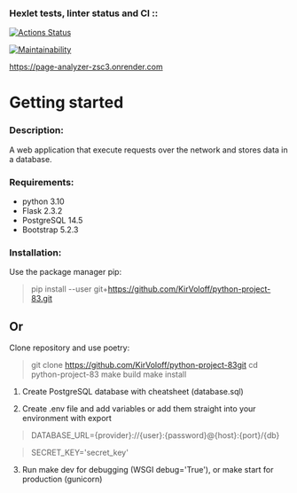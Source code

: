 ### Hexlet tests, linter status and CI ::
[![Actions Status](https://github.com/KirVoloff/python-project-83/workflows/hexlet-check/badge.svg)](https://github.com/KirVoloff/python-project-83/actions)

[![Maintainability](https://api.codeclimate.com/v1/badges/30cfc7232ea9f0f66ffb/maintainability)](https://codeclimate.com/github/KirVoloff/python-project-83/maintainability)


https://page-analyzer-zsc3.onrender.com

# Getting started


### Description:

A web application that execute requests over the network and stores data in a database.


### Requirements:

* python 3.10
* Flask 2.3.2
* PostgreSQL 14.5
* Bootstrap 5.2.3


### Installation:

Use the package manager pip:

>    pip install --user git+https://github.com/KirVoloff/python-project-83.git

## Or

Clone repository and use poetry:

>    git clone https://github.com/KirVoloff/python-project-83git
>    cd python-project-83
>    make build
>    make install

1. Create PostgreSQL database with cheatsheet (database.sql)

2. Create .env file and add variables or add them straight into your environment with export

>    DATABASE_URL={provider}://{user}:{password}@{host}:{port}/{db}

>    SECRET_KEY='secret_key'

3. Run make dev for debugging (WSGI debug='True'), or make start for production (gunicorn)
